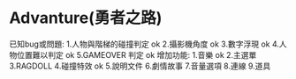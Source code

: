 # Advanture(勇者之路)

已知bug或問題:
   1.人物與階梯的碰撞判定 ok
   2.攝影機角度 ok
   3.數字浮現 ok
   4.人物位置難以判定 ok
   5.GAMEOVER 判定 ok
增加功能:
  1.音樂 ok
  2.主選單
  3.RAGDOLL
  4.碰撞特效 ok
  5.說明文件 
  6.劇情故事
  7.音量選項
  8.連線
  9.道具

